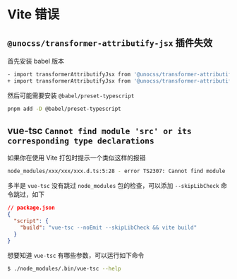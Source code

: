# Vite 错误

## `@unocss/transformer-attributify-jsx` 插件失效

首先安装 babel 版本

```bash
- import transformerAttributifyJsx from '@unocss/transformer-attributify-jsx'
+ import transformerAttributifyJsx from '@unocss/transformer-attributify-jsx-babel'
```
然后可能需要安装 `@babel/preset-typescript`

```bash
pnpm add -D @babel/preset-typescript
```

## vue-tsc `Cannot find module 'src' or its corresponding type declarations`

如果你在使用 Vite 打包时提示一个类似这样的报错

```sh
node_modules/xxx/xxx/xxx.d.ts:5:28 - error TS2307: Cannot find module 'src' or its corresponding type declarations
```

多半是 `vue-tsc` 没有跳过 `node_modules` 包的检查，可以添加 `--skipLibCheck` 命令跳过，如下

```json
// package.json
{
  "script": {
    "build": "vue-tsc --noEmit --skipLibCheck && vite build"
  }
}
```

想要知道 `vue-tsc` 有哪些参数，可以运行如下命令

```sh
$ ./node_modules/.bin/vue-tsc --help
```
